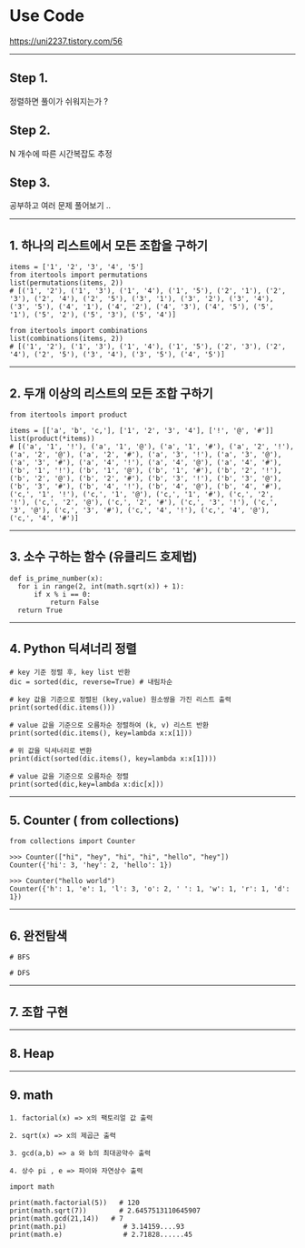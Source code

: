 # Use Code
https://uni2237.tistory.com/56


<hr>

## Step 1.
정렬하면 풀이가 쉬워지는가 ?

## Step 2.
N 개수에 따른 시간복잡도 추정

## Step 3.
공부하고 여러 문제 풀어보기 ..

<hr>

## 1. 하나의 리스트에서 모든 조합을 구하기
```
items = ['1', '2', '3', '4', '5']
from itertools import permutations
list(permutations(items, 2))
# [('1', '2'), ('1', '3'), ('1', '4'), ('1', '5'), ('2', '1'), ('2', '3'), ('2', '4'), ('2', '5'), ('3', '1'), ('3', '2'), ('3', '4'), ('3', '5'), ('4', '1'), ('4', '2'), ('4', '3'), ('4', '5'), ('5', '1'), ('5', '2'), ('5', '3'), ('5', '4')]

from itertools import combinations
list(combinations(items, 2))
# [('1', '2'), ('1', '3'), ('1', '4'), ('1', '5'), ('2', '3'), ('2', '4'), ('2', '5'), ('3', '4'), ('3', '5'), ('4', '5')]
```

<hr>

## 2. 두개 이상의 리스트의 모든 조합 구하기
```
from itertools import product

items = [['a', 'b', 'c,'], ['1', '2', '3', '4'], ['!', '@', '#']]
list(product(*items))
# [('a', '1', '!'), ('a', '1', '@'), ('a', '1', '#'), ('a', '2', '!'), ('a', '2', '@'), ('a', '2', '#'), ('a', '3', '!'), ('a', '3', '@'), ('a', '3', '#'), ('a', '4', '!'), ('a', '4', '@'), ('a', '4', '#'), ('b', '1', '!'), ('b', '1', '@'), ('b', '1', '#'), ('b', '2', '!'), ('b', '2', '@'), ('b', '2', '#'), ('b', '3', '!'), ('b', '3', '@'), ('b', '3', '#'), ('b', '4', '!'), ('b', '4', '@'), ('b', '4', '#'), ('c,', '1', '!'), ('c,', '1', '@'), ('c,', '1', '#'), ('c,', '2', '!'), ('c,', '2', '@'), ('c,', '2', '#'), ('c,', '3', '!'), ('c,', '3', '@'), ('c,', '3', '#'), ('c,', '4', '!'), ('c,', '4', '@'), ('c,', '4', '#')]
```

<hr>

## 3. 소수 구하는 함수 (유클리드 호제법)
```
def is_prime_number(x):
  for i in range(2, int(math.sqrt(x)) + 1):
      if x % i == 0:
          return False
  return True
```

<hr>

## 4. Python 딕셔너리 정렬
```
# key 기준 정렬 후, key list 반환
dic = sorted(dic, reverse=True) # 내림차순
```

```
# key 값을 기준으로 정렬된 (key,value) 원소쌍을 가진 리스트 출력 
print(sorted(dic.items()))
```

```
# value 값을 기준으로 오름차순 정렬하여 (k, v) 리스트 반환
print(sorted(dic.items(), key=lambda x:x[1]))

# 위 값을 딕셔너리로 변환
print(dict(sorted(dic.items(), key=lambda x:x[1])))

# value 값을 기준으로 오름차순 정렬
print(sorted(dic,key=lambda x:dic[x]))
```

<hr>

## 5. Counter ( from collections)
```
from collections import Counter
```

```
>>> Counter(["hi", "hey", "hi", "hi", "hello", "hey"])
Counter({'hi': 3, 'hey': 2, 'hello': 1})
```

```
>>> Counter("hello world")
Counter({'h': 1, 'e': 1, 'l': 3, 'o': 2, ' ': 1, 'w': 1, 'r': 1, 'd': 1})
```

<hr>

## 6. 완전탐색

```
# BFS

# DFS
```


<hr>

## 7. 조합 구현


<hr>

## 8. Heap

<hr>

## 9. math

```
1. factorial(x) => x의 팩토리얼 값 출력

2. sqrt(x) => x의 제곱근 출력

3. gcd(a,b) => a 와 b의 최대공약수 출력

4. 상수 pi , e => 파이와 자연상수 출력

import math

print(math.factorial(5))   # 120
print(math.sqrt(7))        # 2.6457513110645907
print(math.gcd(21,14))   # 7
print(math.pi)              # 3.14159....93
print(math.e)               # 2.71828......45
```


##
